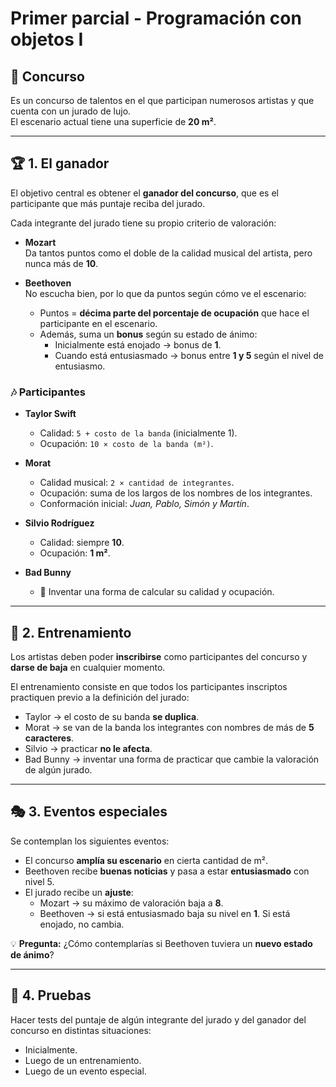# Primer parcial - Programación con objetos I  

## 🎤 Concurso  

Es un concurso de talentos en el que participan numerosos artistas y que cuenta con un jurado de lujo.  
El escenario actual tiene una superficie de **20 m²**.  

---

## 🏆 1. El ganador  

El objetivo central es obtener el **ganador del concurso**, que es el participante que más puntaje reciba del jurado.  

Cada integrante del jurado tiene su propio criterio de valoración:  

- **Mozart**  
  Da tantos puntos como el doble de la calidad musical del artista, pero nunca más de **10**.  

- **Beethoven**  
  No escucha bien, por lo que da puntos según cómo ve el escenario:  
  - Puntos = **décima parte del porcentaje de ocupación** que hace el participante en el escenario.  
  - Además, suma un **bonus** según su estado de ánimo:  
    - Inicialmente está enojado → bonus de **1**.  
    - Cuando está entusiasmado → bonus entre **1 y 5** según el nivel de entusiasmo.  

### 🎶 Participantes  

- **Taylor Swift**  
  - Calidad: `5 + costo de la banda` (inicialmente 1).  
  - Ocupación: `10 × costo de la banda (m²)`.  

- **Morat**  
  - Calidad musical: `2 × cantidad de integrantes`.  
  - Ocupación: suma de los largos de los nombres de los integrantes.  
  - Conformación inicial: *Juan, Pablo, Simón y Martín*.  

- **Silvio Rodríguez**  
  - Calidad: siempre **10**.  
  - Ocupación: **1 m²**.  

- **Bad Bunny**  
  - 🎲 Inventar una forma de calcular su calidad y ocupación.  

---

## 💪 2. Entrenamiento  

Los artistas deben poder **inscribirse** como participantes del concurso y **darse de baja** en cualquier momento.  

El entrenamiento consiste en que todos los participantes inscriptos practiquen previo a la definición del jurado:  

- Taylor → el costo de su banda **se duplica**.  
- Morat → se van de la banda los integrantes con nombres de más de **5 caracteres**.  
- Silvio → practicar **no le afecta**.  
- Bad Bunny → inventar una forma de practicar que cambie la valoración de algún jurado.  

---

## 🎭 3. Eventos especiales  

Se contemplan los siguientes eventos:  

- El concurso **amplía su escenario** en cierta cantidad de m².  
- Beethoven recibe **buenas noticias** y pasa a estar **entusiasmado** con nivel 5.  
- El jurado recibe un **ajuste**:  
  - Mozart → su máximo de valoración baja a **8**.  
  - Beethoven → si está entusiasmado baja su nivel en **1**. Si está enojado, no cambia.  

💡 **Pregunta:** ¿Cómo contemplarías si Beethoven tuviera un **nuevo estado de ánimo**?  

---

## 🧪 4. Pruebas  

Hacer tests del puntaje de algún integrante del jurado y del ganador del concurso en distintas situaciones:  

- Inicialmente.  
- Luego de un entrenamiento.  
- Luego de un evento especial.  
